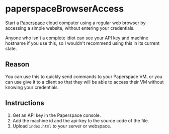 # paperspaceBrowserAccess

Start a [Paperspace](http://www.paperspace.com/) cloud computer using a regular web browser by accessing a simple website, without entering your credentials.

Anyone who isn't a complete idiot can see your API key and machine hostname if you use this, so I wouldn't recommend using this in its current state.

## Reason
You can use this to quickly send commands to your Paperspace VM, or you can use give it to a client so that they will be able to access their VM without knowing your credentials.

## Instructions
1. Get an API key in the Paperspace console.
2. Add the machine id and the api-key to the source code of the file.
3. Upload `index.html` to your server or webspace.
